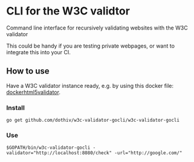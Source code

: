 # CLI for the W3C validtor

Command line interface for recursively validating websites with the W3C validator

This could be handy if you are testing private webpages, or want to integrate this into your CI.

## How to use

Have a W3C validator instance ready, e.g. by using this docker file: [dockerhtml5validator](https://github.com/magnetikonline/dockerhtml5validator).

### Install

    go get github.com/dothiv/w3c-validator-gocli/w3c-validator-gocli
    
### Use

    $GOPATH/bin/w3c-validator-gocli -validator="http://localhost:8080/check" -url="http://google.com/"
